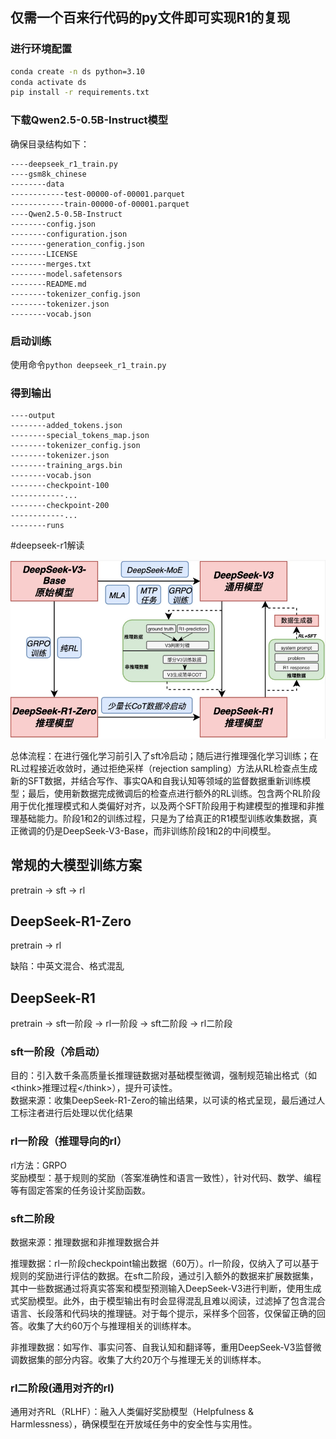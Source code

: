 ## 仅需一个百来行代码的py文件即可实现R1的复现

### 进行环境配置
```bash
conda create -n ds python=3.10
conda activate ds
pip install -r requirements.txt
```

### 下载Qwen2.5-0.5B-Instruct模型

确保目录结构如下：
```
----deepseek_r1_train.py
----gsm8k_chinese
--------data
------------test-00000-of-00001.parquet
------------train-00000-of-00001.parquet
----Qwen2.5-0.5B-Instruct
--------config.json
--------configuration.json
--------generation_config.json
--------LICENSE
--------merges.txt
--------model.safetensors
--------README.md
--------tokenizer_config.json
--------tokenizer.json
--------vocab.json
```

### 启动训练
使用命令`python deepseek_r1_train.py`

### 得到输出
```
----output
--------added_tokens.json
--------special_tokens_map.json
--------tokenizer_config.json
--------tokenizer.json
--------training_args.bin
--------vocab.json
--------checkpoint-100
------------...
--------checkpoint-200
------------...
--------runs
```

#deepseek-r1解读

![deepseek系列相关模型架构](https://github.com/liuliAI/Deepseek-R1/blob/main/image/ds.png)

总体流程：在进行强化学习前引入了sft冷启动；随后进行推理强化学习训练；在RL过程接近收敛时，通过拒绝采样（rejection sampling）方法从RL检查点生成新的SFT数据，并结合写作、事实QA和自我认知等领域的监督数据重新训练模型；最后，使用新数据完成微调后的检查点进行额外的RL训练。包含两个RL阶段用于优化推理模式和人类偏好对齐，以及两个SFT阶段用于构建模型的推理和非推理基础能力。阶段1和2的训练过程，只是为了给真正的R1模型训练收集数据，真正微调的仍是DeepSeek-V3-Base，而非训练阶段1和2的中间模型。

## 常规的大模型训练方案
pretrain -> sft -> rl

## DeepSeek-R1-Zero
pretrain -> rl

缺陷：中英文混合、格式混乱

## DeepSeek-R1
pretrain -> sft一阶段 -> rl一阶段 -> sft二阶段 -> rl二阶段

### sft一阶段（冷启动）

目的：引入数千条高质量长推理链数据对基础模型微调，强制规范输出格式（如\<think>推理过程\</think>），提升可读性。\
数据来源：收集DeepSeek-R1-Zero的输出结果，以可读的格式呈现，最后通过人工标注者进行后处理以优化结果

### rl一阶段（推理导向的rl）

rl方法：GRPO\
奖励模型：基于规则的奖励（答案准确性和语言一致性），针对代码、数学、编程等有固定答案的任务设计奖励函数。

### sft二阶段

数据来源：推理数据和非推理数据合并

推理数据：rl一阶段checkpoint输出数据（60万）。rl一阶段，仅纳入了可以基于规则的奖励进行评估的数据。在sft二阶段，通过引入额外的数据来扩展数据集，其中一些数据通过将真实答案和模型预测输入DeepSeek-V3进行判断，使用生成式奖励模型。此外，由于模型输出有时会显得混乱且难以阅读，过滤掉了包含混合语言、长段落和代码块的推理链。对于每个提示，采样多个回答，仅保留正确的回答。收集了大约60万个与推理相关的训练样本。

非推理数据：如写作、事实问答、自我认知和翻译等，重用DeepSeek-V3监督微调数据集的部分内容。收集了大约20万个与推理无关的训练样本。

### rl二阶段(通用对齐的rl)

通用对齐RL（RLHF）：融入人类偏好奖励模型（Helpfulness & Harmlessness），确保模型在开放域任务中的安全性与实用性。